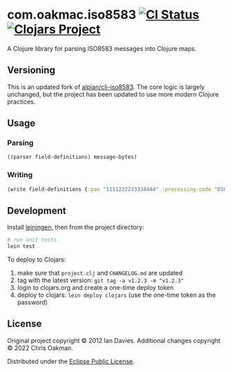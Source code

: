 # com.oakmac.iso8583 [![CI Status](https://github.com/oakmac/com.oakmac.iso8583/actions/workflows/ci.yaml/badge.svg)](https://github.com/oakmac/com.oakmac.iso8583/actions/workflows/ci.yaml) [![Clojars Project](https://img.shields.io/clojars/v/com.oakmac/iso8583.svg)](https://clojars.org/com.oakmac/iso8583)

A Clojure library for parsing ISO8583 messages into Clojure maps.

## Versioning

This is an updated fork of [alpian/clj-iso8583]. The core logic is largely unchanged,
but the project has been updated to use more modern Clojure practices.

[alpian/clj-iso8583]:https://github.com/alpian/clj-iso8583

## Usage

### Parsing

```clj
((parser field-definitions) message-bytes)
```

### Writing

```clj
(write field-definitions {:pan "1111222233334444" :processing-code "010000" :transaction-amount "000000110000"})
```

## Development

Install [leiningen], then from the project directory:

```sh
# run unit tests
lein test
```

To deploy to Clojars:

1. make sure that `project.clj` and `CHANGELOG.md` are updated
1. tag with the latest version: `git tag -a v1.2.3 -m "v1.2.3"`
1. login to clojars.org and create a one-time deploy token
1. deploy to clojars: `lein deploy clojars` (use the one-time token as the password)

[leiningen]:https://leiningen.org/

## License

Original project copyright © 2012 Ian Davies.
Additional changes copyright © 2022 Chris Oakman.

Distributed under the [Eclipse Public License](LICENSE.txt).
